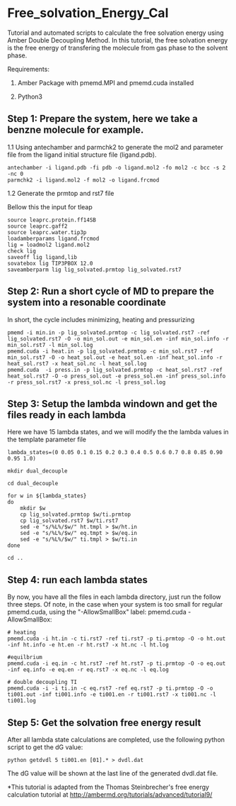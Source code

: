 # Free_solvation_Energy_Cal

Tutorial and automated scripts to calculate the free solvation energy using Amber Double Decoupling Method. In this tutorial, the free solvation energy is the free energy of transfering the molecule from gas phase to the solvent phase.

Requirements:

1. Amber Package with pmemd.MPI and pmemd.cuda installed 

2. Python3

## Step 1: Prepare the system, here we take a benzne molecule for example.

1.1  Using antechamber and parmchk2 to generate the mol2 and parameter file from the ligand initial structure file (ligand.pdb).

``` 
antechamber -i ligand.pdb -fi pdb -o ligand.mol2 -fo mol2 -c bcc -s 2 -nc 0
parmchk2 -i ligand.mol2 -f mol2 -o ligand.frcmod
```

1.2 Generate the prmtop and rst7 file 

Bellow this the input for tleap

```
source leaprc.protein.ff14SB
source leaprc.gaff2
source leaprc.water.tip3p
loadamberparams ligand.frcmod
lig = loadmol2 ligand.mol2
check lig
saveoff lig ligand,lib
sovatebox lig TIP3PBOX 12.0
saveamberparm lig lig_solvated.prmtop lig_solvated.rst7
```

## Step 2: Run a short cycle of MD to prepare the system into a resonable coordinate

In short, the cycle includes minimizing, heating and pressurizing

```
pmemd -i min.in -p lig_solvated.prmtop -c lig_solvated.rst7 -ref lig_solvated.rst7 -O -o min_sol.out -e min_sol.en -inf min_sol.info -r min_sol.rst7 -l min_sol.log
pmemd.cuda -i heat.in -p lig_solvated.prmtop -c min_sol.rst7 -ref min_sol.rst7 -O -o heat_sol.out -e heat_sol.en -inf heat_sol.info -r heat_sol.rst7 -x heat_sol.nc -l heat_sol.log
pmemd.cuda  -i press.in -p lig_solvated.prmtop -c heat_sol.rst7 -ref heat_sol.rst7 -O -o press_sol.out -e press_sol.en -inf press_sol.info -r press_sol.rst7 -x press_sol.nc -l press_sol.log

```
## Step 3: Setup the lambda windown and get the files ready in each lambda

Here we have 15 lambda states, and we will modify the the lambda values in the template parameter file 

```
lambda_states=(0 0.05 0.1 0.15 0.2 0.3 0.4 0.5 0.6 0.7 0.8 0.85 0.90 0.95 1.0)

mkdir dual_decouple

cd dual_decouple

for w in ${lambda_states}
do
    mkdir $w
    cp lig_solvated.prmtop $w/ti.prmtop
    cp lig_solvated.rst7 $w/ti.rst7
    sed -e "s/%L%/$w/" ht.tmpl > $w/ht.in
    sed -e "s/%L%/$w/" eq.tmpt > $w/eq.in
    sed -e "s/%L%/$w/" ti.tmpl > $w/ti.in
done

cd ..
```
## Step 4: run each lambda states 

By now, you have all the files in each lambda directory, just run the follow three steps. Of note, in the case when your system is too small for regular pmemd.cuda, using the "-AllowSmallBox" label: pmemd.cuda -AllowSmallBox:

```
# heating
pmemd.cuda -i ht.in -c ti.rst7 -ref ti.rst7 -p ti.prmtop -O -o ht.out -inf ht.info -e ht.en -r ht.rst7 -x ht.nc -l ht.log

#equilbrium 
pmemd.cuda -i eq.in -c ht.rst7 -ref ht.rst7 -p ti.prmtop -O -o eq.out -inf eq.info -e eq.en -r eq.rst7 -x eq.nc -l eq.log

# double decoupling TI
pmemd.cuda -i -i ti.in -c eq.rst7 -ref eq.rst7 -p ti.prmtop -O -o ti001.out -inf ti001.info -e ti001.en -r ti001.rst7 -x ti001.nc -l ti001.log
```

## Step 5: Get the solvation free energy result

After all lambda state calculations are completed, use the following python script to get the dG value:

```
python getdvdl 5 ti001.en [01].* > dvdl.dat

```
The dG value will be shown at the last line of the generated dvdl.dat file.

*This tutorial is adapted from the Thomas Steinbrecher's free energy calculation tutorial at http://ambermd.org/tutorials/advanced/tutorial9/







